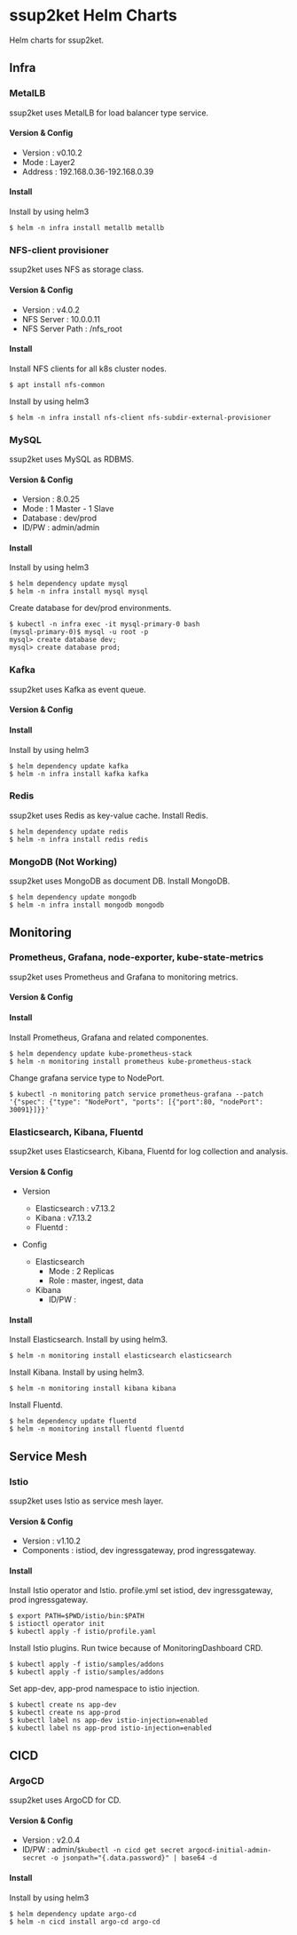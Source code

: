 # ssup2ket Helm Charts

Helm charts for ssup2ket.

## Infra

### MetalLB

ssup2ket uses MetalLB for load balancer type service.

#### Version & Config

* Version : v0.10.2
* Mode : Layer2
* Address : 192.168.0.36-192.168.0.39

#### Install

Install by using helm3

```
$ helm -n infra install metallb metallb
```

### NFS-client provisioner

ssup2ket uses NFS as storage class. 

#### Version & Config

* Version : v4.0.2
* NFS Server : 10.0.0.11
* NFS Server Path : /nfs_root

#### Install

Install NFS clients for all k8s cluster nodes.

```
$ apt install nfs-common 
```

Install by using helm3

```
$ helm -n infra install nfs-client nfs-subdir-external-provisioner
```

### MySQL

ssup2ket uses MySQL as RDBMS. 

#### Version & Config

* Version : 8.0.25
* Mode : 1 Master - 1 Slave
* Database : dev/prod
* ID/PW : admin/admin

#### Install

Install by using helm3

```
$ helm dependency update mysql
$ helm -n infra install mysql mysql
```

Create database for dev/prod environments.

```
$ kubectl -n infra exec -it mysql-primary-0 bash
(mysql-primary-0)$ mysql -u root -p
mysql> create database dev;
mysql> create database prod;
```

### Kafka

ssup2ket uses Kafka as event queue.

#### Version & Config

#### Install

Install by using helm3

```
$ helm dependency update kafka
$ helm -n infra install kafka kafka
```

### Redis

ssup2ket uses Redis as key-value cache. Install Redis.

```
$ helm dependency update redis
$ helm -n infra install redis redis
```

### MongoDB (Not Working)

ssup2ket uses MongoDB as document DB. Install MongoDB.

```
$ helm dependency update mongodb
$ helm -n infra install mongodb mongodb
```

## Monitoring

### Prometheus, Grafana, node-exporter, kube-state-metrics

ssup2ket uses Prometheus and Grafana to monitoring metrics.

#### Version & Config

#### Install

Install Prometheus, Grafana and related componentes.

```
$ helm dependency update kube-prometheus-stack
$ helm -n monitoring install prometheus kube-prometheus-stack
```

Change grafana service type to NodePort.

```
$ kubectl -n monitoring patch service prometheus-grafana --patch '{"spec": {"type": "NodePort", "ports": [{"port":80, "nodePort": 30091}]}}'
```

### Elasticsearch, Kibana, Fluentd

ssup2ket uses Elasticsearch, Kibana, Fluentd for log collection and analysis.

#### Version & Config

* Version
  * Elasticsearch : v7.13.2 
  * Kibana : v7.13.2
  * Fluentd : 

* Config
  * Elasticsearch 
    * Mode : 2 Replicas
	* Role : master, ingest, data
  * Kibana
    * ID/PW :

#### Install

Install Elasticsearch. Install by using helm3.

```
$ helm -n monitoring install elasticsearch elasticsearch
```

Install Kibana. Install by using helm3.

```
$ helm -n monitoring install kibana kibana
```

Install Fluentd.

```
$ helm dependency update fluentd
$ helm -n monitoring install fluentd fluentd
```

## Service Mesh

### Istio

ssup2ket uses Istio as service mesh layer. 

#### Version & Config

* Version : v1.10.2
* Components : istiod, dev ingressgateway, prod ingressgateway.

#### Install

Install Istio operator and Istio. profile.yml set istiod, dev ingressgateway, prod ingressgateway. 

```
$ export PATH=$PWD/istio/bin:$PATH
$ istioctl operator init
$ kubectl apply -f istio/profile.yaml
```

Install Istio plugins. Run twice because of MonitoringDashboard CRD.

```
$ kubectl apply -f istio/samples/addons
$ kubectl apply -f istio/samples/addons
```

Set app-dev, app-prod namespace to istio injection.

```
$ kubectl create ns app-dev
$ kubectl create ns app-prod
$ kubectl label ns app-dev istio-injection=enabled
$ kubectl label ns app-prod istio-injection=enabled
```

## CICD

### ArgoCD

ssup2ket uses ArgoCD for CD.

#### Version & Config

* Version : v2.0.4
* ID/PW : admin/`$kubectl -n cicd get secret argocd-initial-admin-secret -o jsonpath="{.data.password}" | base64 -d`

#### Install

Install by using helm3

```
$ helm dependency update argo-cd
$ helm -n cicd install argo-cd argo-cd
```

